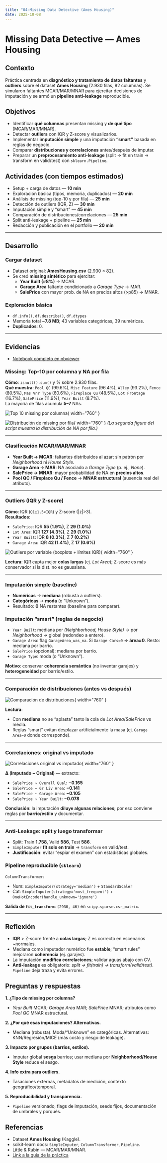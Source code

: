 ```yaml
---
title: "04-Missing Data Detective (Ames Housing)"
date: 2025-10-08
---
```


# Missing Data Detective — Ames Housing

## Contexto
Práctica centrada en **diagnóstico y tratamiento de datos faltantes** y **outliers** sobre el dataset **Ames Housing** (2.930 filas, 82 columnas). Se simularon faltantes MCAR/MAR/MNAR para ejercitar decisiones de imputación y se armó un **pipeline anti-leakage** reproducible.

## Objetivos
- Identificar **qué columnas** presentan missing y **de qué tipo** (MCAR/MAR/MNAR).
- Detectar **outliers** con IQR y Z-score y visualizarlos.
- Implementar **imputación simple** y una imputación **“smart”** basada en reglas de negocio.
- Comparar **distribuciones y correlaciones** antes/después de imputar.
- Preparar un **preprocesamiento anti-leakage** (split → fit en train → transform en valid/test) con `sklearn.Pipeline`.

## Actividades (con tiempos estimados)
- Setup + carga de datos — **10 min**  
- Exploración básica (tipos, memoria, duplicados) — **20 min**  
- Análisis de missing (top-10 y por fila) — **25 min**  
- Detección de outliers (IQR, Z) — **30 min**  
- Imputación simple y “smart” — **45 min**  
- Comparación de distribuciones/correlaciones — **25 min**  
- Split anti-leakage + pipeline — **25 min**  
- Redacción y publicación en el portfolio — **20 min**

---

## Desarrollo

### Cargar dataset
- Dataset original: **AmesHousing.csv** (2.930 × 82).
- Se creó **missing sintético** para ejercitar:
  - **Year Built (≈8%)** → MCAR.
  - **Garage Area** faltante condicionado a *Garage Type* → MAR.
  - **SalePrice** con mayor prob. de NA en precios altos (>p85) → MNAR.

### Exploración básica
- `df.info()`, `df.describe()`, `df.dtypes`  
- Memoria total ~**7.8 MB**; 43 variables categóricas, 39 numéricas.  
- **Duplicados**: 0.

---

## Evidencias

- [Notebook completo en nbviewer](https://nbviewer.org/github/naguer019/IA-portfolio/blob/main/docs/recursos_files/cuatro_prac_5.ipynb)


### Missing: Top-10 por columna y NA por fila
**Cómo**: `isnull().sum()` y % sobre 2.930 filas.  
**Qué muestra**: `Pool QC` (99.6%), `Misc Feature` (96.4%), `Alley` (93.2%), `Fence` (80.5%), `Mas Vnr Type` (60.6%), `Fireplace Qu` (48.5%), `Lot Frontage` (16.7%), `SalePrice` (11.9%), `Year Built` (8.7%).  
La mayoría de filas acumula **5–7** NAs.

![Top 10 missing por columna](../assets/ent4_prac5_top10_missing_por_columna.png){ width="760" }

![Distribución de missing por fila](../assets/ent4_prac5_distribucion_missing_por_fila.png){ width="760" }
*(La segunda figura del script muestra la distribución de NA por fila.)*

---

### Clasificación MCAR/MAR/MNAR
- **Year Built → MCAR**: faltantes distribuidos al azar; sin patrón por *Neighborhood* ni *House Style*.  
- **Garage Area → MAR**: NA asociado a *Garage Type* (p. ej., *None*).  
- **SalePrice → MNAR**: mayor probabilidad de NA en **precios altos**.  
- **Pool QC / Fireplace Qu / Fence** → **MNAR estructural** (ausencia real del atributo).

---

### Outliers (IQR y Z-score)
**Cómo**: IQR (`Q1±1.5×IQR`) y Z-score (|z|>3).  
**Resultados**:
- `SalePrice`: IQR **55 (1.9%)**, Z **29 (1.0%)**  
- `Lot Area`: IQR **127 (4.3%)**, Z **29 (1.0%)**  
- `Year Built`: IQR **8 (0.3%)**, Z **7 (0.2%)**  
- `Garage Area`: IQR **42 (1.4%)**, Z **17 (0.6%)**

![Outliers por variable (boxplots + límites IQR)](../assets/ent4_prac5_outliers_en_variables.png){ width="760" }

**Lectura**: IQR capta mejor **colas largas** (ej. *Lot Area*); Z-score es más conservador si la dist. no es gaussiana.

---

### Imputación simple (baseline)
- **Numéricas** → **mediana** (robusta a outliers).  
- **Categóricas** → **moda** (o “Unknown”).  
- Resultado: **0** NA restantes (baseline para comparar).

### Imputación “smart” (reglas de negocio)
- `Year Built`: mediana por *(Neighborhood, House Style)* → por *Neighborhood* → global (redondeo a entero).  
- `Garage Area`: flag `GarageArea_was_na`. Si `Garage Cars=0` ⇒ **área=0**. Resto: mediana por barrio.  
- `SalePrice` (opcional): mediana por barrio.  
- `Garage Type`: moda (o “Unknown”).  

**Motivo**: conservar **coherencia semántica** (no inventar garajes) y **heterogeneidad** por barrio/estilo.

---

### Comparación de distribuciones (antes vs después)
![Comparación de distribuciones](../assets/ent4_prac5_distribuciones_variables.png){ width="760" }

**Lectura**:
- Con **mediana** no se “aplasta” tanto la cola de *Lot Area*/*SalePrice* vs media.  
- Reglas “smart” evitan desplazar artificialmente la masa (ej. `Garage Area=0` donde corresponde).

---

### Correlaciones: original vs imputado
![Correlaciones original vs imputado](../assets/ent4_prac5_matrices_correlacion.png){ width="760" }

**Δ (Imputado − Original)** — extracto:
- `SalePrice ~ Overall Qual`: **−0.165**  
- `SalePrice ~ Gr Liv Area`: **−0.141**  
- `SalePrice ~ Garage Area`: **−0.105**  
- `SalePrice ~ Year Built`: **−0.078**  

**Conclusión**: la imputación **diluye algunas relaciones**; por eso conviene reglas por **barrio/estilo** y documentar.

---

### Anti-Leakage: split y luego transformar
- Split: Train **1.758**, Valid **586**, Test **586**.  
- `SimpleImputer` **fit solo en train** → `transform` en valid/test.  
- **Justificación**: evitar “espiar el examen” con estadísticas globales.

### Pipeline reproducible (`sklearn`)
`ColumnTransformer`:
- Num: `SimpleImputer(strategy='median')` + `StandardScaler`  
- Cat: `SimpleImputer(strategy='most_frequent')` + `OneHotEncoder(handle_unknown='ignore')`

**Salida de `fit_transform`**: `(2930, 46)` en `scipy.sparse.csr_matrix`.

---

## Reflexión
- **IQR** > Z-score frente a **colas largas**; Z es correcto en escenarios ~normales.  
- Mediana como imputador numérico fue **estable**; “smart rules” mejoraron **coherencia** (ej. garajes).  
- La imputación **modifica correlaciones**; validar aguas abajo con CV.  
- **Anti-leakage** es obligatorio: *split → fit(train) → transform(valid/test)*. `Pipeline` deja traza y evita errores.

## Preguntas y respuestas

**1. ¿Tipo de missing por columna?**  
- *Year Built* MCAR; *Garage Area* MAR; *SalePrice* MNAR; atributos como *Pool QC* MNAR estructural.

**2. ¿Por qué esas imputaciones? Alternativas.**  
- Mediana (robusta). Moda/“Unknown” en categóricas. Alternativas: KNN/Regresión/MICE (más costo y riesgo de leakage).

**3. Impacto por grupos (barrios, estilos).**  
- Imputar global **sesga** barrios; usar mediana por **Neighborhood/House Style** reduce el sesgo.

**4. Info extra para outliers.**  
- Tasaciones externas, metadatos de medición, contexto geográfico/temporal.

**5. Reproducibilidad y transparencia.**  
- `Pipeline` versionado, flags de imputación, seeds fijos, documentación de umbrales y porqués.

## Referencias
- Dataset **Ames Housing** (Kaggle).  
- scikit-learn docs: `SimpleImputer`, `ColumnTransformer`, `Pipeline`.  
- Little & Rubin — MCAR/MAR/MNAR.
- [Link a la guía de la práctica](https://juanfkurucz.com/ucu-id/ut2/05-missing-data-detective/)
